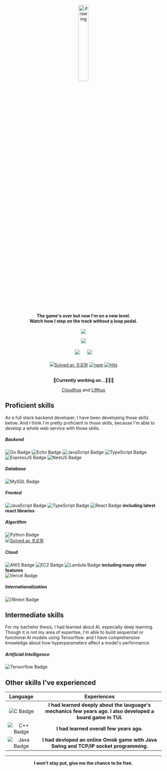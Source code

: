 <p align="center">
  <img src="https://user-images.githubusercontent.com/108582413/207043190-12ae81c4-02b1-4c36-9176-6b5309d06bc1.png" alt="drawing" width="25%"/>
</p>
<p align="center">
  <b align="center"> The game's over but now I'm on a new level. 
    <br> Watch how I step on the track without a loop pedal.
    <br> <br> </b>

  <img src = "https://github-readme-stats-sigma-five.vercel.app/api/top-langs/?username=lifthus&layout=compact&hide_border=true&langs_count=6&hide=html,css" align="center"/>
</p>

<div align="center" style="margin-bottom: 20px;">
  <img src="https://github-readme-streak-stats.herokuapp.com?user=lifthus&theme=transparent&hide_border=true&border_radius=5.0&date_format=%5BY.%5Dn.j&fire=EB1571"/>
</div>
 
<div align="center" style="margin-bottom: 20px;">
  <img style="margin-right: 10px;" src="https://github-profile-summary-cards.vercel.app/api/cards/productive-time?username=lifthus&theme=github&utcOffset=9"/>
   <img style="margin-left: 10px;" src="https://github-profile-summary-cards.vercel.app/api/cards/stats?username=lifthus&theme=github"/>
</div>

<div align="center">

<!--
[![Solved.ac프로필](http://mazassumnida.wtf/api/v2/generate_badge?boj=lifthus531)](https://solved.ac/lifthus531)
-->

[![Solved.ac 프로필](http://mazassumnida.wtf/api/mini/generate_badge?boj=lifthus531)](https://solved.ac/profile/lifthus531) [![npm](https://img.shields.io/static/v1?label=npm&message=packages&color=%23CB3837)](https://www.npmjs.com/~lifthus) [![Hits](https://hits.seeyoufarm.com/api/count/incr/badge.svg?url=https%3A%2F%2Fgithub.com%2Flifthus531%2Fhit-counter&count_bg=%2379C83D&title_bg=%23555555&icon=github.svg&icon_color=%23E7E7E7&title=hits&edge_flat=false)](https://hits.seeyoufarm.com)

</div>

<div align="center">
<br>
<b>👷Currently working on...👷🏼‍♂️</b>

[Cloudhus](https://auth.cloudhus.com/auth)
and
[Lifthus](https://www.lifthus.com)

</div>

<p>

## Proficient skills

As a full stack backend developer, I have been developing those skills below. And I think I'm pretty proficient in those skills, because I'm able to develop a whole web service with those skills.

##### Backend

![Go Badge](https://img.shields.io/badge/Go-38bbc9?style=for-the-badge&logo=Go&logoColor=white) ![Echo Badge](https://img.shields.io/badge/Echo-0bbf90.svg?style=for-the-badge&logoColor=white)
![JavaScript Badge](https://img.shields.io/badge/JavaScript-F7DF1E?style=for-the-badge&logo=JavaScript&logoColor=white) ![TypeScript Badge](https://img.shields.io/badge/Typescript-235A97?style=for-the-badge&logo=Typescript&logoColor=white) ![ExpressJS Badge](https://img.shields.io/badge/ExpressJS-09b858.svg?style=for-the-badge&logoColor=white) ![NestJS Badge](https://img.shields.io/badge/NestJS-cf1717?style=for-the-badge&logo=NestJS&logoColor=white)

##### Database

![MySQL Badge](https://img.shields.io/badge/MySQL-00758f?style=for-the-badge&logo=MySQL&logoColor=white)

##### Fronted

![JavaScript Badge](https://img.shields.io/badge/JavaScript-F7DF1E?style=for-the-badge&logo=JavaScript&logoColor=white) ![TypeScript Badge](https://img.shields.io/badge/Typescript-235A97?style=for-the-badge&logo=Typescript&logoColor=white) ![React Badge](https://img.shields.io/badge/React-6fd1d0?style=for-the-badge&logo=React&logoColor=white) **including latest react libraries**

##### Algorithm

![Python Badge](https://img.shields.io/badge/Python-ebdb07.svg?style=for-the-badge&logo=Python&logoColor=white)<br>
[![Solved.ac 프로필](http://mazassumnida.wtf/api/mini/generate_badge?boj=lifthus531)](https://solved.ac/profile/lifthus531)

##### Cloud

![AWS Badge](https://img.shields.io/badge/AWS-f07a05?style=for-the-badge&logo=Amazon-AWS&logoColor=white) ![EC2 Badge](https://img.shields.io/badge/EC2-f07a05?style=for-the-badge&logo=Amazon-EC2&logoColor=white) ![Lambda Badge](https://img.shields.io/badge/Lambda-f07a05?style=for-the-badge&logo=AWS-Lambda&logoColor=white) **including many other features**<br>
![Vercel Badge](https://img.shields.io/badge/Vercel-0f2117?style=for-the-badge&logo=Vercel&logoColor=white)

##### Internationalization

![i18next Badge](https://img.shields.io/badge/i18next-3eab7d?style=for-the-badge&logo=i18next&logoColor=white)

## Intermediate skills

For my bachelor thesis, I had learned about AI, especially deep learning. Though it is not my area of expertise, I'm able to build sequentail or functional AI models using Tensorflow. and I have comprehensive knowledge about how hyperparameters affect a model's performance.

##### Artificial Intelligence

![Tensorflow Badge](https://img.shields.io/badge/Tensorflow-f08418?style=for-the-badge&logo=Tensorflow&logoColor=white)

## Other skills I've experienced

|                                                Language                                                |                                                 Experiences                                                  |
| :----------------------------------------------------------------------------------------------------: | :----------------------------------------------------------------------------------------------------------: |
|      ![C Badge](https://img.shields.io/badge/C-00599C?style=for-the-badge&logo=C&logoColor=white)      | **I had learned deeply about the lauguage's mechanics few years ago. I also developed a board game in TUI.** |
| ![C++ Badge](https://img.shields.io/badge/C++-00599C?style=for-the-badge&logo=C%2B%2B&logoColor=white) |                                   **I had learned overall few years ago.**                                   |
| ![Java Badge](https://img.shields.io/badge/Java-007396?style=for-the-badge&logo=Java&logoColor=white)  |            **I had devloped an online Omok game with Java Swing and TCP/IP socket programming.**             |

<hr>
<p align="center"><b>I won't stay put, give me the chance to be free.</b></p>
